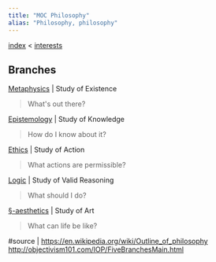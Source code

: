 ```yaml
---
title: "MOC Philosophy"
alias: "Philosophy, philosophy"
---
```


[index](_index.md) < [interests](§-interests.md)

## Branches

[Metaphysics](metaphysics.md) | Study of Existence 
> What's out there?

[Epistemology](epistemology.md) | Study of Knowledge
> How do I know about it?

[Ethics](Ethics.md) | Study of Action
> What actions are permissible?

[Logic](Logic.md) | Study of Valid Reasoning
> What should I do?

[§-aesthetics](§-aesthetics.md) | Study of Art
> What can life be like?

#source | 
https://en.wikipedia.org/wiki/Outline_of_philosophy
http://objectivism101.com/IOP/FiveBranchesMain.html

